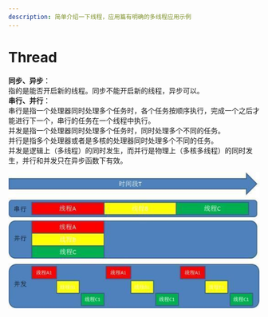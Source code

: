 ```yaml
---
description: 简单介绍一下线程，应用篇有明确的多线程应用示例
---
```


# Thread

**同步、异步**：  
指的是能否开启新的线程。同步不能开启新的线程，异步可以。  
**串行、并行**：  
串行是指一个处理器同时处理多个任务时，各个任务按顺序执行，完成一个之后才能进行下一个，串行的任务在一个线程中执行。  
并发是指一个处理器同时处理多个任务时，同时处理多个不同的任务。  
并行是指多个处理器或者是多核的处理器同时处理多个不同的任务。  
并发是逻辑上（多线程）的同时发生，而并行是物理上（多核多线程）的同时发生，并行和并发只在异步函数下有效。

![Thread](../.gitbook/assets/2327455682.jpg)

